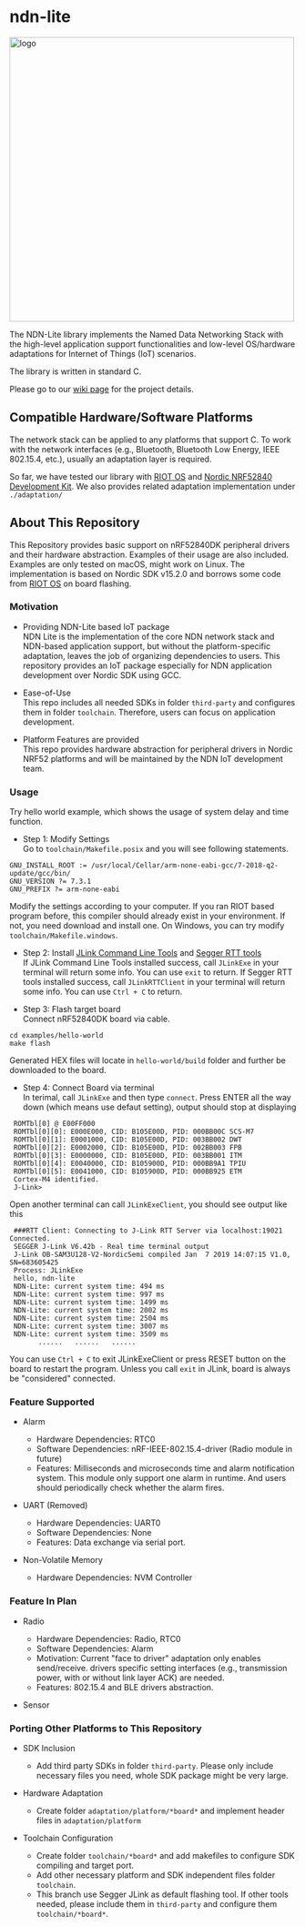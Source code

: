 ndn-lite
========

<img src="https://zhiyi-zhang.com/images/ndn-lite-logo.jpg" alt="logo" width="500"/>

The NDN-Lite library implements the Named Data Networking Stack with the high-level application support functionalities and low-level OS/hardware adaptations for Internet of Things (IoT) scenarios.

The library is written in standard C.

Please go to our [wiki page](https://github.com/Zhiyi-Zhang/ndn_standalone/wiki) for the project details.

Compatible Hardware/Software Platforms
--------------------------------------

The network stack can be applied to any platforms that support C.
To work with the network interfaces (e.g., Bluetooth, Bluetooth Low Energy, IEEE 802.15.4, etc.), usually an adaptation layer is required.

So far, we have tested our library with [RIOT OS](https://www.riot-os.org/) and [Nordic NRF52840 Development Kit](https://www.nordicsemi.com/eng/Products/nRF52840-DK).
We also provides related adaptation implementation under `./adaptation/`


About This Repository
-------------------------------------

This Repository provides basic support on nRF52840DK peripheral drivers and their hardware abstraction.
Examples of their usage are also included.
Examples are only tested on macOS, might work on Linux. The implementation is based on Nordic SDK v15.2.0 and borrows some code from [RIOT OS](https://www.riot-os.org/) on board flashing.

### Motivation ###

- Providing NDN-Lite based IoT package \
 NDN Lite is the implementation of the core NDN network stack and NDN-based application support, but without the platform-specific adaptation, leaves the job of organizing dependencies to users.
 This repository provides an IoT package especially for NDN application development over Nordic SDK using GCC.

- Ease-of-Use \
 This repo includes all needed SDKs in folder ```third-party``` and configures them in folder ```toolchain```.
 Therefore, users can focus on application development.

- Platform Features are provided \
 This repo provides hardware abstraction for peripheral drivers in Nordic NRF52 platforms and will be maintained by the NDN IoT development team.

### Usage ###
Try hello world example, which shows the usage of system delay and time function.

- Step 1: Modify Settings \
 Go to ```toolchain/Makefile.posix``` and you will see following statements.
 ```
 GNU_INSTALL_ROOT := /usr/local/Cellar/arm-none-eabi-gcc/7-2018-q2-update/gcc/bin/
 GNU_VERSION ?= 7.3.1
 GNU_PREFIX ?= arm-none-eabi
 ```

 Modify the settings according to your computer. If you ran RIOT based program before, this compiler should already exist in your environment. If not, you need download and install one. On Windows, you can try modify ```toolchain/Makefile.windows```.

 - Step 2: Install [JLink Command Line Tools](https://www.segger.com/products/debug-probes/j-link/tools/j-link-commander/) and [Segger RTT tools](https://www.segger.com/products/debug-probes/j-link/technology/about-real-time-transfer/) \
  If JLink Command Line Tools installed success, call ```JLinkExe``` in your terminal will return some info. You can use ```exit``` to return.
  If Segger RTT tools installed success, call ```JLinkRTTClient``` in your terminal will return some info. You can use ```Ctrl + C``` to return.

 - Step 3: Flash target board \
  Connect nRF52840DK board via cable.
  ```
  cd examples/hello-world
  make flash
  ```
  Generated HEX files will locate in ```hello-world/build``` folder and further be downloaded to the board.

- Step 4: Connect Board via terminal \
 In terimal, call ```JLinkExe``` and then type ```connect```. Press ENTER all the way down (which means use defaut setting), output should stop at displaying
 ```
  ROMTbl[0] @ E00FF000
  ROMTbl[0][0]: E000E000, CID: B105E00D, PID: 000BB00C SCS-M7
  ROMTbl[0][1]: E0001000, CID: B105E00D, PID: 003BB002 DWT
  ROMTbl[0][2]: E0002000, CID: B105E00D, PID: 002BB003 FPB
  ROMTbl[0][3]: E0000000, CID: B105E00D, PID: 003BB001 ITM
  ROMTbl[0][4]: E0040000, CID: B105900D, PID: 000BB9A1 TPIU
  ROMTbl[0][5]: E0041000, CID: B105900D, PID: 000BB925 ETM
  Cortex-M4 identified.
  J-Link>
 ```
 Open another terminal can call ```JLinkExeClient```, you should see output like this
 ```
  ###RTT Client: Connecting to J-Link RTT Server via localhost:19021  Connected.
  SEGGER J-Link V6.42b - Real time terminal output
  J-Link OB-SAM3U128-V2-NordicSemi compiled Jan  7 2019 14:07:15 V1.0, SN=683605425
  Process: JLinkExe
  hello, ndn-lite
  NDN-Lite: current system time: 494 ms
  NDN-Lite: current system time: 997 ms
  NDN-Lite: current system time: 1499 ms
  NDN-Lite: current system time: 2002 ms
  NDN-Lite: current system time: 2504 ms
  NDN-Lite: current system time: 3007 ms
  NDN-Lite: current system time: 3509 ms
        ......   ......   ......
 ```

 You can use ```Ctrl + C``` to exit JLinkExeClient or press RESET button on the board to restart the program. Unless you call ```exit``` in JLink, board is always be "considered" connected.

### Feature Supported ###
- Alarm
  * Hardware Dependencies: RTC0
  * Software Dependencies: nRF-IEEE-802.15.4-driver (Radio module in future)
  * Features: Milliseconds and microseconds time and alarm notification system. This module only support one alarm in runtime. And users should periodically check whether the alarm fires.

- UART (Removed)
  * Hardware Dependencies: UART0
  * Software Dependencies: None
  * Features: Data exchange via serial port.

- Non-Volatile Memory
  * Hardware Dependencies: NVM Controller

### Feature In Plan ###
- Radio
  * Hardware Dependencies: Radio, RTC0
  * Software Dependencies: Alarm
  * Motivation: Current "face to driver" adaptation only enables send/receive. drivers specific setting interfaces (e.g., transmission power, with or without link layer ACK) are needed.
  * Features: 802.15.4 and BLE drivers abstraction.

- Sensor

### Porting Other Platforms to This Repository ##
- SDK Inclusion
  * Add third party SDKs in folder ```third-party```. Please only include necessary files you need, whole SDK package might be very large.

- Hardware Adaptation
  * Create folder ```adaptation/platform/*board*``` and implement header files in ```adaptation/platform```

- Toolchain Configuration
  * Create folder ```toolchain/*board*``` and add makefiles to configure SDK compiling and target port.
  * Add other necessary platform and SDK independent files folder ```toolchain```.
  * This branch use Segger JLink as default flashing tool. If other tools needed, please include them in ```third-party``` and configure them ```toolchain/*board*```.

